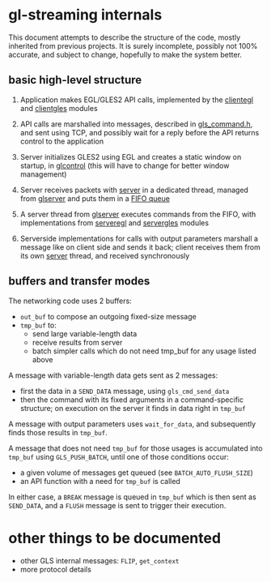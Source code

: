 # gl-streaming internals

This document attempts to describe the structure of the code, mostly
inherited from previous projects.  It is surely incomplete, possibly
not 100% accurate, and subject to change, hopefully to make the system
better.


## basic high-level structure

1. Application makes EGL/GLES2 API calls, implemented by the
   [clientegl](gl_client/clientegl.c) and
   [clientgles](gl_client/clientgles.c) modules

2. API calls are marshalled into messages, described in
   [gls_command.h](common/gls_command.h), and sent using TCP, and
   possibly wait for a reply before the API returns control to the
   application

3. Server initializes GLES2 using EGL and creates a static window on
   startup, in [glcontrol](gl_server/glcontrol.c) (this will have to
   change for better window management)

4. Server receives packets with [server](common/server.c) in a
   dedicated thread, managed from [glserver](gl_server/glserver.c) and
   puts them in a [FIFO queue](common/fifo.h)

5. A server thread from [glserver](gl_server/glserver.c) executes
   commands from the FIFO, with implementations from
   [serveregl](gl_server/serveregl.c) and
   [servergles](gl_server/servergles.c) modules

6. Serverside implementations for calls with output parameters
   marshall a message like on client side and sends it back; client
   receives them from its own [server](common/server.c) thread, and
   received synchronously


## buffers and transfer modes

The networking code uses 2 buffers:

* `out_buf` to compose an outgoing fixed-size message
* `tmp_buf` to:
  * send large variable-length data
  * receive results from server
  * batch simpler calls which do not need tmp_buf for any usage listed
    above

A message with variable-length data gets sent as 2 messages:

* first the data in a `SEND_DATA` message, using `gls_cmd_send_data`
* then the command with its fixed arguments in a command-specific
  structure; on execution on the server it finds in data right in
  `tmp_buf`

A message with output parameters uses `wait_for_data`, and
subsequently finds those results in `tmp_buf`.

A message that does not need `tmp_buf` for those usages is accumulated
into `tmp_buf` using `GLS_PUSH_BATCH`, until one of those conditions
occur:

* a given volume of messages get queued (see `BATCH_AUTO_FLUSH_SIZE`)
* an API function with a need for `tmp_buf` is called

In either case, a `BREAK` message is queued in `tmp_buf` which is then
sent as `SEND_DATA`, and a `FLUSH` message is sent to trigger their
execution.


# other things to be documented

* other GLS internal messages: `FLIP`, `get_context`
* more protocol details
